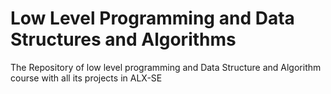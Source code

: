 # Low Level Programming and Data Structures and Algorithms
The Repository of low level programming and Data Structure and Algorithm course with all its projects in ALX-SE
